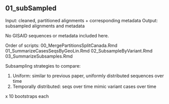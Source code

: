 ## 01_subSampled

Input: cleaned, partitioned alignments + corresponding metadata
Output: subsampled alignments and metadata

No GISAID sequences or metadata included here.

Order of scripts:
00_MergePartitionsSplitCanada.Rmd
01_SummarizeCasesSeqsByGeoLin.Rmd
02_SubsampleByVariant.Rmd
03_SummarizeSubsamples.Rmd


Subsampling strategies to compare:
1) Uniform: similar to previous paper, uniformly distributed sequences over time
2) Temporally distributed: seqs over time mimic variant cases over time

x 10 bootstraps each

